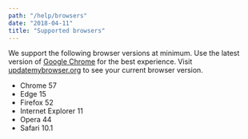 ```yaml
---
path: "/help/browsers"
date: "2018-04-11"
title: "Supported browsers"
---
```


We support the following browser versions at minimum. Use the latest version of [Google Chrome](https://www.google.com/chrome) for the best experience. Visit [updatemybrowser.org](https://updatemybrowser.org/) to see your current browser version.

* Chrome 57
* Edge 15
* Firefox 52
* Internet Explorer 11
* Opera 44
* Safari 10.1

